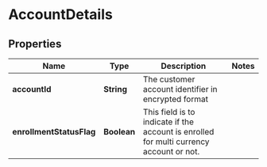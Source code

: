 # AccountDetails

## Properties
Name | Type | Description | Notes
------------ | ------------- | ------------- | -------------
**accountId** | **String** | The customer account identifier in encrypted format | 
**enrollmentStatusFlag** | **Boolean** | This field is to indicate if the  account is enrolled for multi currency account or not. | 
